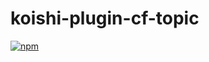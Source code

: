 # koishi-plugin-cf-topic

[![npm](https://img.shields.io/npm/v/koishi-plugin-cf-topic?style=flat-square)](https://www.npmjs.com/package/koishi-plugin-cf-topic)


